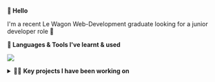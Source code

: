 **👋 Hello**

I'm a recent Le Wagon Web-Development graduate looking for a junior developer role 🚀

**🧰 Languages & Tools I've learnt & used** 

<p align="left">
  <a href="https://skillicons.dev">
    <img src="https://skillicons.dev/icons?i=js,html,css,ruby,rails,figma,heroku,bootstrap,git,github,react" />
  </a>
</p>

<details>
<summary> 👨‍💻 <strong>Key projects I have been working on</strong>  </summary>
<br>
  ⚽️ FPLBOT - Fantasy Premier Leauge insights tool. Designed to help players make better informed transfer decision throughout the 2022/2023 season.
  https://github.com/Hireland95/Hireland95/assets/138002221/2b06952b-8e99-4ea8-a48b-504f4bc81250

</details>



